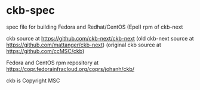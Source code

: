 # ckb-spec
spec file for building Fedora and Redhat/CentOS (Epel) rpm of ckb-next

ckb source at https://github.com/ckb-next/ckb-next
(old ckb-next source at https://github.com/mattanger/ckb-next)
(original ckb source at https://github.com/ccMSC/ckb)

Fedora and CentOS rpm repository at https://copr.fedorainfracloud.org/coprs/johanh/ckb/

ckb is Copyright MSC
